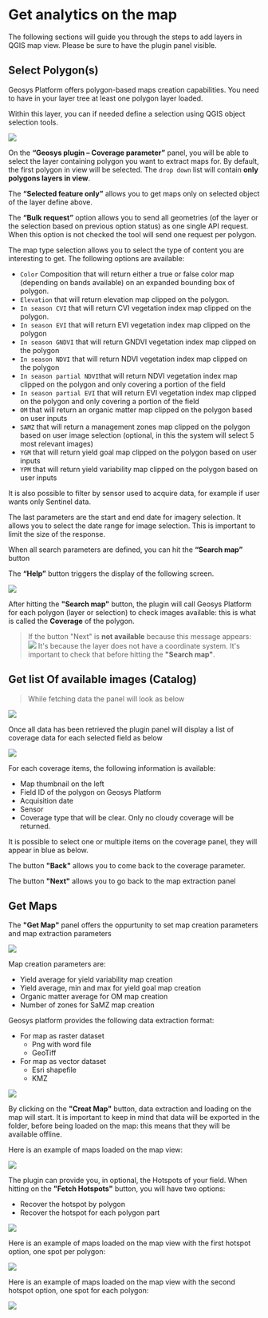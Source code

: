 # Get analytics on the map

The following sections will guide you through the steps to add layers in QGIS map view. Please be sure to have the plugin panel visible.

## Select Polygon(s)

Geosys Platform offers polygon-based maps creation capabilities. You need to have in your layer tree at least one polygon layer loaded.

Within this layer, you can if needed define a selection using QGIS object selection tools.

![](https://raw.githubusercontent.com/GEOSYS/qgis-plugin-doc/master/pictures/doc11.png)

On the <Strong>“Geosys plugin – Coverage parameter”</Strong> panel, you will be able to select the layer containing polygon you want to extract maps for. By default, the first polygon in view will be selected. The `drop down` list will contain <Strong>only polygons layers in view</Strong>.

The <Strong>“Selected feature only”</Strong> allows you to get maps only on selected object of the layer define above.
      

The <Strong>“Bulk request”</Strong> option allows you to send all geometries (of the layer or the selection based on previous option status) as one single API request. When this option is not checked the tool will send one request per polygon. 

The map type selection allows you to select the type of content you are interesting to get. The following options are available: 

-	`Color` Composition that will return either a true or false color map (depending on bands available) on an expanded bounding box of polygon.
-	`Elevation` that will return elevation map clipped on the polygon.
-	`In season CVI` that will return CVI vegetation index map clipped on the polygon.
-	`In season EVI` that will return EVI vegetation index map clipped on the polygon
-	`In season GNDVI` that will return GNDVI vegetation index map clipped on the polygon 
-	`In season NDVI` that will return NDVI vegetation index map clipped on the polygon
-	`In season partial NDVI`that will return NDVI vegetation index map clipped on the polygon and only covering a portion of the field
-	`In season partial EVI` that will return EVI vegetation index map clipped on the polygon and only covering a portion of the field
-	`OM` that will return an organic matter map clipped on the polygon based on user inputs
-	`SAMZ` that will return a management zones map clipped on the polygon based on user image selection (optional, in this the system will select 5 most relevant images)
-	`YGM` that will return yield goal map clipped on the polygon based on user inputs
-	`YPM` that will return yield variability map clipped on the polygon based on user inputs

It is also possible to filter by sensor used to acquire data, for example if user wants only Sentinel data. 

The last parameters are the start and end date for imagery selection. It allows you to select the date range for image selection. This is important to limit the size of the response.

When all search parameters are defined, you can hit the <Strong>“Search map”</Strong> button

The <Strong>“Help”</Strong> button triggers the display of the following screen.

![](https://raw.githubusercontent.com/GEOSYS/qgis-plugin-doc/master/pictures/doc12.jpg)

After hitting the <Strong>"Search map"</Strong> button, the plugin will call Geosys Platform for each polygon (layer or selection) to check images available: this is what is called the <Strong>Coverage</Strong> of the polygon.

<!-- theme: warning -->
>If the button <Stong>"Next"</Strong> is <Strong>not available</Strong> because this message appears:
>![](https://raw.githubusercontent.com/GEOSYS/qgis-plugin-doc/master/pictures/doc13.png)
>It's because the layer does not have a coordinate system. It's important to check that before hitting the <Strong>"Search map"</Strong>.
> 

## Get list Of available images (Catalog)
>While fetching data the panel will look as below

![](https://raw.githubusercontent.com/GEOSYS/qgis-plugin-doc/master/pictures/doc14.png)

Once all data has been retrieved the plugin panel will display a list of coverage data for each selected field as below

![](https://raw.githubusercontent.com/GEOSYS/qgis-plugin-doc/master/pictures/doc15.png)

For each coverage items, the following information is available:
- Map thumbnail on the left
- Field ID of the polygon on Geosys Platform
- Acquisition date
- Sensor
- Coverage type that will be clear. Only no cloudy coverage will be returned.

It is possible to select one or multiple items on the coverage panel, they will appear in blue as below.

The button <Strong>"Back"</Strong> allows you to come back to the coverage parameter.

The button <Strong>"Next"</Strong> allows you to go back to the map extraction panel

## Get Maps

The <Strong>"Get Map"</Strong> panel offers the oppurtunity to set map creation parameters and map extraction parameters

![](https://raw.githubusercontent.com/GEOSYS/qgis-plugin-doc/master/pictures/doc16.png)

Map creation parameters are:
- Yield average for yield variability map creation
- Yield average, min and max for yield goal map creation
- Organic matter average for OM map creation
- Number of zones for SaMZ map creation

Geosys platform provides the following data extraction format:
- For map as raster dataset
   - Png with word file
   - GeoTiff
- For map as vector dataset
   - Esri shapefile
   - KMZ

![](https://raw.githubusercontent.com/GEOSYS/qgis-plugin-doc/master/pictures/doc17.png)

By clicking on the <Strong>"Creat Map"</Strong> button, data extraction and loading on the map will start. It is important to keep in mind that data will be exported in the folder, before being loaded on the map: this means that they will be available offline.

Here is an example of maps loaded on the map view:

![](https://raw.githubusercontent.com/GEOSYS/qgis-plugin-doc/master/pictures/doc18.png)

The plugin can provide you, in optional, the Hotspots of your field. When hitting on the <Strong>"Fetch Hotspots"</Strong> button, you will have two options:

- Recover the hotspot by polygon
- Recover the hotspot for each polygon part

![](https://raw.githubusercontent.com/GEOSYS/qgis-plugin-doc/master/pictures/doc19.png)

Here is an example of maps loaded on the map view with the first hotspot option, one spot per polygon:

![](https://raw.githubusercontent.com/GEOSYS/qgis-plugin-doc/master/pictures/doc20.png)

Here is an example of maps loaded on the map view with the second hotspot option, one spot for each polygon:

![](https://raw.githubusercontent.com/GEOSYS/qgis-plugin-doc/master/pictures/doc21.png)




